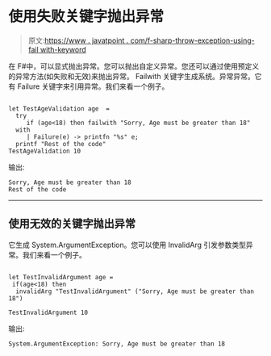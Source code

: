 # 使用失败关键字抛出异常

> 原文:[https://www . javatpoint . com/f-sharp-throw-exception-using-fail with-keyword](https://www.javatpoint.com/f-sharp-throwing-exception-using-failwith-keyword)

在 F#中，可以显式抛出异常。您可以抛出自定义异常。您还可以通过使用预定义的异常方法(如失败和无效)来抛出异常。
Failwith 关键字生成系统。异常异常。它有 Failure 关键字来引用异常。我们来看一个例子。

```

let TestAgeValidation age  =
  try
     if (age<18) then failwith "Sorry, Age must be greater than 18"
  with
     | Failure(e) -> printfn "%s" e; 
  printf "Rest of the code"
TestAgeValidation 10

```

输出:

```
Sorry, Age must be greater than 18
Rest of the code

```

* * *

## 使用无效的关键字抛出异常

它生成 System.ArgumentException。您可以使用 InvalidArg 引发参数类型异常。我们来看一个例子。

```

let TestInvalidArgument age =
 if(age<18) then
  invalidArg "TestInvalidArgument" ("Sorry, Age must be greater than 18")

TestInvalidArgument 10

```

输出:

```
System.ArgumentException: Sorry, Age must be greater than 18

```
